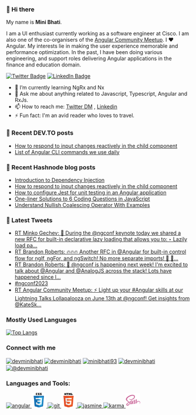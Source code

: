 ### 👋 Hi there

My name is **Mini Bhati**.

I am a UI enthusiast currently working as a software engineer at Cisco. I am also one of the co-organisers of the [Angular Community Meetup](https://twitter.com/angular_meetup). I ❤️ Angular. My interests lie in making the user experience memorable and performance optimization. In the past, I have been doing various engineering, and support roles delivering Angular applications in the finance and education domain.

<!--[![Visits Badge](https://badges.pufler.dev/visits/minibhati93/minibhati93)](https:github.com/minibhati93)-->

[![Twitter Badge](https://img.shields.io/twitter/follow/minibhati93?style=social)](https://twitter.com/minibhati93)
[![LinkedIn Badge](https://img.shields.io/badge/LinkedIn-Profile-informational?style=flat&logo=linkedin&logoColor=white&color=0D76A8)](https://www.linkedin.com/in/minibhati93/)

<!-- Here are some ideas to get you started: -->

<!-- - 🔭 I’m currently working on  -->

- 🌱 I’m currently learning NgRx and Nx
- 💬 Ask me about anything related to Javascript, Typescript, Angular and RxJs.
- 📫 How to reach me: [Twitter DM](https://twitter.com/minibhati93) , [Linkedin](https://www.linkedin.com/in/minibhati93/)
- ⚡ Fun fact: I'm an avid reader who loves to travel.

### 📖 Recent DEV.TO posts

<!-- DEVTO:START -->
- [How to respond to input changes reactively in the child component](https://dev.to/devminibhati/how-to-respond-to-input-changes-reactively-in-the-child-component-28n7)
- [List of Angular CLI commands we use daily](https://dev.to/devminibhati/list-of-angular-cli-commands-we-use-daily-1jab)
<!-- DEVTO:END -->

### 📖 Recent Hashnode blog posts

<!-- HASHNODE:START -->
- [Introduction to Dependency Injection](https://hashtrie.com/introduction-to-dependency-injection)
- [How to respond to input changes reactively in the child component](https://hashtrie.com/how-to-respond-to-input-changes-reactively-in-the-child-component)
- [How to configure Jest for unit testing in an Angular application](https://hashtrie.com/how-to-configure-jest-for-unit-testing-in-an-angular-application)
- [One-liner Solutions to 6 Coding Questions in JavaScript](https://hashtrie.com/one-liner-solutions-to-6-coding-questions-in-javascript)
- [Understand Nullish Coalescing Operator With Examples](https://hashtrie.com/understand-nullish-coalescing-operator-with-examples)
<!-- HASHNODE:END -->

### 📱 Latest Tweets

<!-- TWITTER:START -->
- [RT Minko Gechev: 📣 During the @ngconf keynote today we shared a new RFC for built-in declarative lazy loading that allows you to: ‣ Lazily load pa...](https://twitter.com/mgechev/status/1669019971392008192)
- [RT Brandon Roberts: 🔥🔥🔥 Another RFC in @Angular for built-in control flow for ngIf, ngFor, and ngSwitch! No more separate imports! 🫡 🙌...](https://twitter.com/brandontroberts/status/1669006343494336512)
- [RT Brandon Roberts: 👋 @ngconf is happening next week! I&#39;m excited to talk about @Angular and @AnalogJS across the stack! Lots have happened since l...](https://twitter.com/brandontroberts/status/1667200301764419588)
- [#ngconf2023](https://twitter.com/minibhati93/status/1665564022534438912)
- [RT Angular Community Meetup: ⚡️ Light up your #Angular skills at our Lightning Talks Lollapalooza on June 13th at @ngconf! Get insights from @KateSk...](https://twitter.com/angular_meetup/status/1665191759918317568)
<!-- TWITTER:END -->

### Mostly Used Languages

[![Top Langs](https://github-readme-stats.vercel.app/api/top-langs/?username=minibhati93&layout=compact)](https://github.com/minibhati93)

### Connect with me

<p align="left">
<a href="https://dev.to/devminibhati" target="blank"><img align="center" src="https://raw.githubusercontent.com/rahuldkjain/github-profile-readme-generator/master/src/images/icons/Social/devto.svg" alt="devminibhati" height="30" width="40" /></a>
<a href="https://twitter.com/minibhati93" target="blank"><img align="center" src="https://raw.githubusercontent.com/rahuldkjain/github-profile-readme-generator/master/src/images/icons/Social/twitter.svg" alt="devminibhati" height="30" width="40" /></a>
<a href="https://linkedin.com/in/minibhati93" target="blank"><img align="center" src="https://raw.githubusercontent.com/rahuldkjain/github-profile-readme-generator/master/src/images/icons/Social/linked-in-alt.svg" alt="minibhati93" height="30" width="40" /></a>
<a href="https://codesandbox.com/devminibhati" target="blank"><img align="center" src="https://raw.githubusercontent.com/rahuldkjain/github-profile-readme-generator/master/src/images/icons/Social/codesandbox.svg" alt="devminibhati" height="30" width="40" /></a>
<a href="https://hashnode.com/@minibhati93" target="blank"><img align="center" src="https://raw.githubusercontent.com/rahuldkjain/github-profile-readme-generator/master/src/images/icons/Social/hashnode.svg" alt="@devminibhati" height="30" width="40" /></a>
</p>

<h3 align="left">Languages and Tools:</h3>
<p align="left"> 
  <a href="https://angular.io" target="_blank" rel="noreferrer"> <img src="https://angular.io/assets/images/logos/angular/angular.svg" alt="angular" width="40" height="40"/> </a>
 <a href="https://www.w3schools.com/css/" target="_blank" rel="noreferrer"> <img src="https://raw.githubusercontent.com/devicons/devicon/master/icons/css3/css3-original-wordmark.svg" alt="css3" width="40" height="40"/> </a> 
  <a href="https://git-scm.com/" target="_blank" rel="noreferrer"> <img src="https://www.vectorlogo.zone/logos/git-scm/git-scm-icon.svg" alt="git" width="40" height="40"/> </a>
  <a href="https://www.w3.org/html/" target="_blank" rel="noreferrer"> <img src="https://raw.githubusercontent.com/devicons/devicon/master/icons/html5/html5-original-wordmark.svg" alt="html5" width="40" height="40"/> </a> 
  <a href="https://jasmine.github.io/" target="_blank" rel="noreferrer"> <img src="https://www.vectorlogo.zone/logos/jasmine/jasmine-icon.svg" alt="jasmine" width="40" height="40"/> </a> 
  <a href="https://karma-runner.github.io/latest/index.html" target="_blank" rel="noreferrer"> <img src="https://raw.githubusercontent.com/detain/svg-logos/780f25886640cef088af994181646db2f6b1a3f8/svg/karma.svg" alt="karma" width="40" height="40"/> </a> <a href="https://sass-lang.com" target="_blank" rel="noreferrer"> <img src="https://raw.githubusercontent.com/devicons/devicon/master/icons/sass/sass-original.svg" alt="sass" width="40" height="40"/> </a></p>
